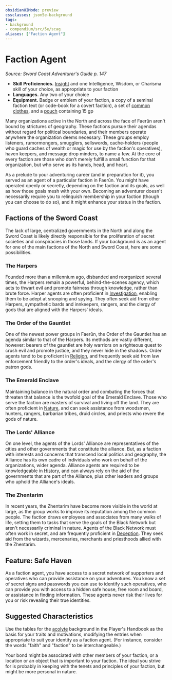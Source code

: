 ```yaml
---
obsidianUIMode: preview
cssclasses: json5e-background
tags:
- background
- compendium/src/5e/scag
aliases: ["Faction Agent"]
---
```

# Faction Agent
*Source: Sword Coast Adventurer's Guide p. 147*  

- **Skill Proficiencies.** [Insight](2-Mechanics/CLI/rules/skills.md#Insight) and one Intelligence, Wisdom, or Charisma skill of your choice, as appropriate to your faction  
- **Languages.** Any two of your choice  
- **Equipment.** Badge or emblem of your faction, a copy of a seminal faction text (or code-book for a covert faction), a set of [common clothes](2-Mechanics/CLI/items/common-clothes.md), and a [pouch](2-Mechanics/CLI/items/pouch.md) containing 15 gp  

Many organizations active in the North and across the face of Faerûn aren't bound by strictures of geography. These factions pursue their agendas without regard for political boundaries, and their members operate anywhere the organization deems necessary. These groups employ listeners, rumormongers, smugglers, sellswords, cache-holders (people who guard caches of wealth or magic for use by the faction's operatives), haven keepers, and message drop minders, to name a few. At the core of every faction are those who don't merely fulfill a small function for that organization, but who serve as its hands, head, and heart.

As a prelude to your adventuring career (and in preparation for it), you served as an agent of a particular faction in Faerûn. You might have operated openly or secretly, depending on the faction and its goals, as well as how those goals mesh with your own. Becoming an adventurer doesn't necessarily require you to relinquish membership in your faction (though you can choose to do so), and it might enhance your status in the faction.

## Factions of the Sword Coast

The lack of large, centralized governments in the North and along the Sword Coast is likely directly responsible for the proliferation of secret societies and conspiracies in those lands. If your background is as an agent for one of the main factions of the North and Sword Coast, here are some possibilities.

### The Harpers

Founded more than a millennium ago, disbanded and reorganized several times, the Harpers remain a powerful, behind-the-scenes agency, which acts to thwart evil and promote fairness through knowledge, rather than brute force. Harper agents are often proficient in [Investigation](2-Mechanics/CLI/rules/skills.md#Investigation), enabling them to be adept at snooping and spying. They often seek aid from other Harpers, sympathetic bards and innkeepers, rangers, and the clergy of gods that are aligned with the Harpers' ideals.

### The Order of the Gauntlet

One of the newest power groups in Faerûn, the Order of the Gauntlet has an agenda similar to that of the Harpers. Its methods are vastly different, however: bearers of the gauntlet are holy warriors on a righteous quest to crush evil and promote justice, and they never hide in the shadows. Order agents tend to be proficient in [Religion](2-Mechanics/CLI/rules/skills.md#Religion), and frequently seek aid from law enforcement friendly to the order's ideals, and the clergy of the order's patron gods.

### The Emerald Enclave

Maintaining balance in the natural order and combating the forces that threaten that balance is the twofold goal of the Emerald Enclave. Those who serve the faction are masters of survival and living off the land. They are often proficient in [Nature](2-Mechanics/CLI/rules/skills.md#Nature), and can seek assistance from woodsmen, hunters, rangers, barbarian tribes, druid circles, and priests who revere the gods of nature.

### The Lords' Alliance

On one level, the agents of the Lords' Alliance are representatives of the cities and other governments that constitute the alliance. But, as a faction with interests and concerns that transcend local politics and geography, the Alliance has its own cadre of individuals who work on behalf of the organizations, wider agenda. Alliance agents are required to be knowledgeable in [History](2-Mechanics/CLI/rules/skills.md#History), and can always rely on the aid of the governments that are part of the Alliance, plus other leaders and groups who uphold the Alliance's ideals.

### The Zhentarim

In recent years, the Zhentarim have become more visible in the world at large, as the group works to improve its reputation among the common people. The faction draws employees and associates from many walks of life, setting them to tasks that serve the goals of the Black Network but aren't necessarily criminal in nature. Agents of the Black Network must often work in secret, and are frequently proficient in [Deception](2-Mechanics/CLI/rules/skills.md#Deception). They seek aid from the wizards, mercenaries, merchants and priesthoods allied with the Zhentarim.

## Feature: Safe Haven

As a faction agent, you have access to a secret network of supporters and operatives who can provide assistance on your adventures. You know a set of secret signs and passwords you can use to identify such operatives, who can provide you with access to a hidden safe house, free room and board, or assistance in finding information. These agents never risk their lives for you or risk revealing their true identities.

## Suggested Characteristics

Use the tables for the [acolyte](2-Mechanics/CLI/backgrounds/acolyte.md) background in the Player's Handbook as the basis for your traits and motivations, modifying the entries when appropriate to suit your identity as a faction agent. (For instance, consider the words "faith" and "faction" to be interchangeable.)

Your bond might be associated with other members of your faction, or a location or an object that is important to your faction. The ideal you strive for is probably in keeping with the tenets and principles of your faction, but might be more personal in nature.